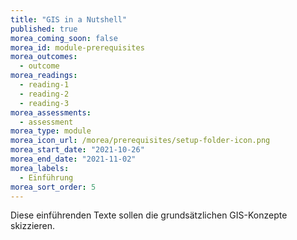 ```yaml
---
title: "GIS in a Nutshell"
published: true
morea_coming_soon: false
morea_id: module-prerequisites
morea_outcomes:
  - outcome
morea_readings:
  - reading-1
  - reading-2
  - reading-3
morea_assessments:
  - assessment
morea_type: module
morea_icon_url: /morea/prerequisites/setup-folder-icon.png
morea_start_date: "2021-10-26"
morea_end_date: "2021-11-02"
morea_labels: 
  - Einführung
morea_sort_order: 5
---
```


Diese einführenden Texte sollen die grundsätzlichen GIS-Konzepte skizzieren.